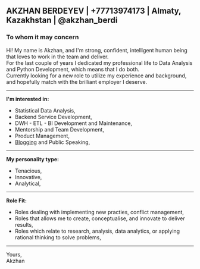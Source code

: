 ## AKZHAN BERDEYEV | +77713974173 | Almaty, Kazakhstan | @akzhan_berdi

### To whom it may concern

Hi! My name is Akzhan, and I'm strong, confident, intelligent human being that loves to work in the team and deliver.  
For the last couple of years I dedicated my professional life to Data Analysis and Python Development, which means that I do both.  
Currently looking for a new role to utilize my experience and background, and hopefully match with the brilliant employer I deserve.  

---

**I'm interested in:**
- Statistical Data Analysis,
- Backend Service Development,
- DWH - ETL - BI Development and Maintenance,
- Mentorship and Team Development,
- Product Management,
- [Blogging](https://baddogdata.com) and Public Speaking,
  
---

**My personality type:**

- Tenacious,
- Innovative,
- Analytical,
  
---

**Role Fit:**

- Roles dealing with implementing new practies, conflict management,
- Roles that allows me to create, conceptualise, and innovate to deliver results,
- Roles which relate to research, analysis, data analytics, or applying rational thinking to solve problems,
  
---


Yours,  
Akzhan
